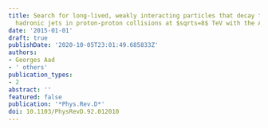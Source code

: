 ```yaml
---
title: Search for long-lived, weakly interacting particles that decay to displaced
  hadronic jets in proton-proton collisions at $sqrts=8$ TeV with the ATLAS detector
date: '2015-01-01'
draft: true
publishDate: '2020-10-05T23:01:49.685833Z'
authors:
- Georges Aad
- ' others'
publication_types:
- 2
abstract: ''
featured: false
publication: '*Phys.Rev.D*'
doi: 10.1103/PhysRevD.92.012010
---
```


